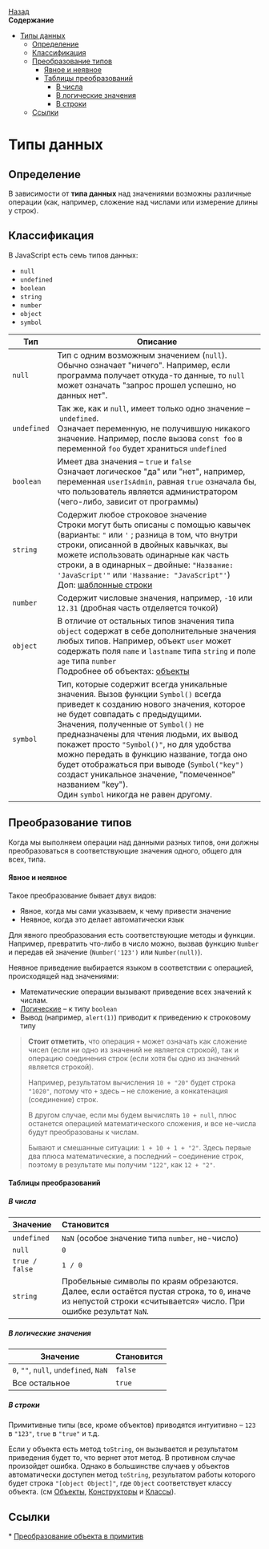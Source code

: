 <!-- START doctoc generated TOC please keep comment here to allow auto update -->
<!-- DON'T EDIT THIS SECTION, INSTEAD RE-RUN doctoc TO UPDATE -->
[Назад](README.md)<br />**Содержание**

- [Типы данных](#%D1%82%D0%B8%D0%BF%D1%8B-%D0%B4%D0%B0%D0%BD%D0%BD%D1%8B%D1%85)
  - [Определение](#%D0%BE%D0%BF%D1%80%D0%B5%D0%B4%D0%B5%D0%BB%D0%B5%D0%BD%D0%B8%D0%B5)
  - [Классификация](#%D0%BA%D0%BB%D0%B0%D1%81%D1%81%D0%B8%D1%84%D0%B8%D0%BA%D0%B0%D1%86%D0%B8%D1%8F)
  - [Преобразование типов](#%D0%BF%D1%80%D0%B5%D0%BE%D0%B1%D1%80%D0%B0%D0%B7%D0%BE%D0%B2%D0%B0%D0%BD%D0%B8%D0%B5-%D1%82%D0%B8%D0%BF%D0%BE%D0%B2)
      - [Явное и неявное](#%D1%8F%D0%B2%D0%BD%D0%BE%D0%B5-%D0%B8-%D0%BD%D0%B5%D1%8F%D0%B2%D0%BD%D0%BE%D0%B5)
      - [Таблицы преобразований](#%D1%82%D0%B0%D0%B1%D0%BB%D0%B8%D1%86%D1%8B-%D0%BF%D1%80%D0%B5%D0%BE%D0%B1%D1%80%D0%B0%D0%B7%D0%BE%D0%B2%D0%B0%D0%BD%D0%B8%D0%B9)
        - [В числа](#%D0%B2-%D1%87%D0%B8%D1%81%D0%BB%D0%B0)
        - [В логические значения](#%D0%B2-%D0%BB%D0%BE%D0%B3%D0%B8%D1%87%D0%B5%D1%81%D0%BA%D0%B8%D0%B5-%D0%B7%D0%BD%D0%B0%D1%87%D0%B5%D0%BD%D0%B8%D1%8F)
        - [В строки](#%D0%B2-%D1%81%D1%82%D1%80%D0%BE%D0%BA%D0%B8)
  - [Ссылки](#%D1%81%D1%81%D1%8B%D0%BB%D0%BA%D0%B8)

<!-- END doctoc generated TOC please keep comment here to allow auto update -->

# Типы данных

## Определение

В зависимости от **типа данных** над значениями возможны различные операции (как, например, сложение над числами или измерение длины у строк).  

## Классификация

В JavaScript есть семь типов данных: 

- `null`
- `undefined`
- `boolean`
- `string`
- `number`
- `object`
- `symbol`

| Тип         | Описание                                                     |
| ----------- | ------------------------------------------------------------ |
| `null`      | Тип с одним возможным значением (`null`). <br />Обычно означает "ничего". Например, если программа получает откуда-то данные, то `null` может означать "запрос прошел успешно, но данных нет". |
| `undefined` | Так же, как и `null`, имеет только одно значение – `undefined`. <br />Означает переменную, не получившую никакого значение. Например, после вызова `const foo` в переменной `foo` будет храниться `undefined` |
| `boolean`   | Имеет два значения – `true` и `false`<br />Означает логическое "да" или "нет", например, переменная `userIsAdmin`, равная `true` означала бы, что пользователь является администратором (чего-либо, зависит от программы) |
| `string`    | Содержит любое строковое значение<br />Строки могут быть описаны с помощью кавычек (варианты: `"` или `'` ; разница в том, что внутри строки, описанной в двойных кавычках, вы можете использовать одинарные как часть строки, а в одинарных – двойные: `"Название: 'JavaScript'"` или `'Название: "JavaScript"'`)<br />Доп: [шаблонные строки](template_strings.md) |
| `number`    | Содержит числовые значения, например, `-10` или `12.31` (дробная часть отделяется точкой) |
| `object`    | В отличие от остальных типов значения типа `object` содержат в себе дополнительные значения любых типов. Например, объект `user` может содержать поля `name` и `lastname` типа `string` и поле `age` типа `number` <br />Подробнее об объектах: [объекты](objects.md) |
| `symbol`    | Тип, которые содержит всегда уникальные значения. Вызов функции `Symbol()` всегда приведет к созданию нового значения, которое не будет совпадать с предыдущими.<br />Значения, полученные от `Symbol()` не предназначены для чтения людьми, их вывод покажет просто `"Symbol()"`, но для удобства можно передать в функцию название, тогда оно будет отображаться при выводе (`Symbol("key")` создаст уникальное значение, "помеченное" названием "key").<br />Один `symbol` никогда не равен другому. |

## Преобразование типов

Когда мы выполняем операции над данными разных типов, они должны преобразоваться в соответствующие значения одного, общего для всех, типа. 

#### Явное и неявное

Такое преобразование бывает двух видов:

* Явное, когда мы сами указываем, к чему привести значение 
* Неявное, когда это делает автоматически язык

Для явного преобразования есть соответствующие методы и функции. Например, превратить что-либо в число можно, вызвав функцию `Number` и передав ей значение (`Number('123')` или `Number(null)`). 

Неявное приведение выбирается языком в соответствии с операцией, происходящей над значениями:

* Математические операции вызывают приведение всех значений к числам. 
* [Логические](boolean_operators.md) – к типу `boolean`
* Вывод (например, `alert(1)`) приводит к приведению к строковому типу

> **Стоит отметить**, что операция `+` может означать как сложение чисел (если ни одно из значений не является строкой), так и операцию соединения строк (если хотя бы одно из значений является строкой).
>
> Например, результатом вычисления `10 + "20"` будет строка `"1020"`, потому что `+` здесь – не сложение, а конкатенация (соединение) строк.
>
> В другом случае, если мы будем вычислять `10 + null`, плюс останется операцией математического сложения, и все не-числа будут преобразованы к числам. 
>
> Бывают и смешанные ситуации: `1 + 10 + 1 + "2"`. Здесь первые два плюса математические, а последний – соединение строк, поэтому в результате мы получим `"122"`, как `12 + "2"`. 

#### Таблицы преобразований

##### В числа

| Значение       | Становится                                                   |
| :------------- | :----------------------------------------------------------- |
| `undefined`    | `NaN` (особое значение типа `number`, не-число)              |
| `null`         | `0`                                                          |
| `true / false` | `1 / 0`                                                      |
| `string`       | Пробельные символы по краям обрезаются. Далее, если остаётся пустая строка, то `0`, иначе из непустой строки «считывается» число. При ошибке результат `NaN`. |

##### В логические значения

| Значение                              | Становится |
| ------------------------------------- | ---------- |
| `0`, `""`, `null`, `undefined`, `NaN` | `false`    |
| Все остальное                         | `true`     |

##### В строки

Примитивные типы (все, кроме объектов) приводятся интуитивно – `123` в `"123"`, `true` в `"true"` и т.д. 

Если у объекта есть метод `toString`, он вызывается и результатом приведения будет то, что вернет этот метод. В противном случае произойдет ошибка. Однако в большинстве случаев у объектов автоматически доступен метод `toString`, результатом работы которого будет строка `"[object Object]"`, где `Object` соответствует классу объекта. (см [Объекты](objects.md), [Конструкторы](constructors.md) и [Классы](classes.md)). 

## Ссылки

* [Преобразование объекта в примитив](object_to_primitive.md)
